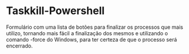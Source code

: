 # Taskkill-Powershell
Formulário com uma lista de botões para finalizar os processos que mais utilizo, tornando mais fácil a finalização dos mesmos e utilizando o comando -force do Windows, para ter certeza de que o processo será encerrado.
